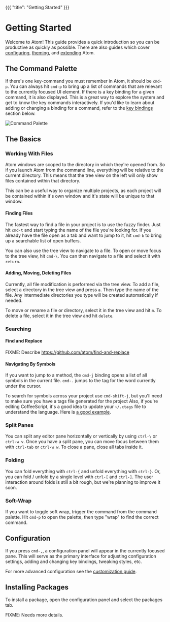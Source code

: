 {{{
"title": "Getting Started"
}}}

# Getting Started

Welcome to Atom! This guide provides a quick introduction so you can be
productive as quickly as possible. There are also guides which cover
[configuring][configuring], [theming][theming], and [extending][extending] Atom.

## The Command Palette

If there's one key-command you must remember in Atom, it should be `cmd-p`. You
can always hit `cmd-p` to bring up a list of commands that are relevant to the
currently focused UI element. If there is a key binding for a given command, it
is also displayed. This is a great way to explore the system and get to know the
key commands interactively. If you'd like to learn about adding or changing a
binding for a command, refer to the [key bindings](#customizing-key-bindings)
section below.

![Command Palette](http://f.cl.ly/items/32041o3w471F3C0F0V2O/Screen%20Shot%202013-02-13%20at%207.27.41%20PM.png)

## The Basics

### Working With Files

Atom windows are scoped to the directory in which they're opened from. So if
you launch Atom from the command line, everything will be relative to the
current directory. This means that the tree view on the left will only show files
contained within that directory.

This can be a useful way to organize multiple projects, as each project will be
contained within it's own window and it's state will be unique to that window.

#### Finding Files

The fastest way to find a file in your project is to use the fuzzy finder. Just
hit `cmd-t` and start typing the name of the file you're looking for. If you
already have the file open as a tab and want to jump to it, hit `cmd-b` to bring
up a searchable list of open buffers.

You can also use the tree view to navigate to a file. To open or move focus to
the tree view, hit `cmd-\`. You can then navigate to a file and select it with
`return`.

#### Adding, Moving, Deleting Files

Currently, all file modification is performed via the tree view. To add a file,
select a directory in the tree view and press `a`. Then type the name of the
file. Any intermediate directories you type will be created automatically if
needed.

To move or rename a file or directory, select it in the tree view and hit `m`.
To delete a file, select it in the tree view and hit `delete`.

### Searching

#### Find and Replace

FIXME: Describe https://github.com/atom/find-and-replace

#### Navigating By Symbols

If you want to jump to a method, the `cmd-j` binding opens a list of all symbols
in the current file. `cmd-.` jumps to the tag for the word currently under the cursor.

To search for symbols across your project use `cmd-shift-j`, but you'll need to
make sure you have a tags file generated for the project Also, if you're editing
CoffeeScript, it's a good idea to update your `~/.ctags` file to understand the
language. Here is [a good example](https://github.com/kevinsawicki/dotfiles/blob/master/.ctags).

### Split Panes

You can split any editor pane horizontally or vertically by using `ctrl-\` or
`ctrl-w v`. Once you have a split pane, you can move focus between them with
`ctrl-tab` or `ctrl-w w`. To close a pane, close all tabs inside it.

### Folding

You can fold everything with `ctrl-{` and unfold everything with
`ctrl-}`. Or, you can fold / unfold by a single level with `ctrl-[` and
`ctrl-]`. The user interaction around folds is still a bit rough, but we're
planning to improve it soon.

### Soft-Wrap

If you want to toggle soft wrap, trigger the command from the command palette.
Hit `cmd-p` to open the palette, then type "wrap" to find the correct
command.

## Configuration

If you press `cmd-,`, a configuration panel will appear in the currently focused
pane. This will serve as the primary interface for adjusting configuration
settings, adding and changing key bindings, tweaking styles, etc.

For more advanced configuration see the [customization guide][customization].

## Installing Packages

To install a package, open the configuration panel and select the packages tab.

FIXME: Needs more details.

[configuring]: customizing-atom.html
[theming]: creating-a-theme.html
[extending]: creating-a-package.html
[customization]: customizing-atom.html
